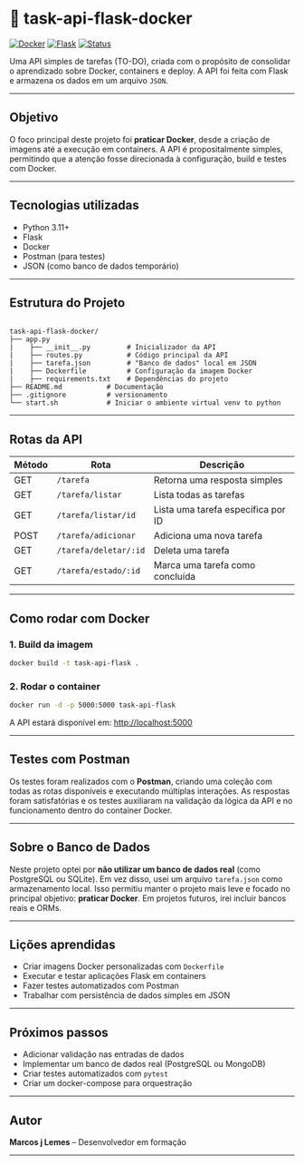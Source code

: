 # 🐳 task-api-flask-docker

[![Docker](https://img.shields.io/badge/docker-ready-blue)](https://www.docker.com/)
[![Flask](https://img.shields.io/badge/python-flask-yellow)](https://flask.palletsprojects.com/)
[![Status](https://img.shields.io/badge/status-em%20desenvolvimento-orange)]()

Uma API simples de tarefas (TO-DO), criada com o propósito de consolidar o aprendizado sobre Docker, containers e deploy. A API foi feita com Flask e armazena os dados em um arquivo `JSON`.

---

## Objetivo

O foco principal deste projeto foi **praticar Docker**, desde a criação de imagens até a execução em containers. A API é propositalmente simples, permitindo que a atenção fosse direcionada à configuração, build e testes com Docker.

---

## Tecnologias utilizadas

- Python 3.11+
- Flask
- Docker
- Postman (para testes)
- JSON (como banco de dados temporário)

---

## Estrutura do Projeto

```

task-api-flask-docker/
├── app.py                  
|    ├── __init__.py         # Inicializador da API
|    ├── routes.py           # Código principal da API
|    ├── tarefa.json         # "Banco de dados" local em JSON
|    ├── Dockerfile          # Configuração da imagem Docker
|    ├── requirements.txt    # Dependências do projeto
├── README.md           # Documentação
├── .gitignore          # versionamento
└── start.sh            # Iniciar o ambiente virtual venv to python

````

---

## Rotas da API

| Método | Rota                   | Descrição                           |
|--------|------------------------|-------------------------------------|
| GET    | `/tarefa`              | Retorna uma resposta simples        |
| GET    | `/tarefa/listar`       | Lista todas as tarefas              |
| GET    | `/tarefa/listar/id`    | Lista uma tarefa específica por ID  |
| POST   | `/tarefa/adicionar`    | Adiciona uma nova tarefa            |
| GET    | `/tarefa/deletar/:id`  | Deleta uma tarefa                   |
| GET    | `/tarefa/estado/:id`   | Marca uma tarefa como concluída     |

---

## Como rodar com Docker

### 1. Build da imagem
```bash
docker build -t task-api-flask .
````

### 2. Rodar o container

```bash
docker run -d -p 5000:5000 task-api-flask
```

A API estará disponível em: [http://localhost:5000](http://localhost:5000)

---

## Testes com Postman

Os testes foram realizados com o **Postman**, criando uma coleção com todas as rotas disponíveis e executando múltiplas interações. As respostas foram satisfatórias e os testes auxiliaram na validação da lógica da API e no funcionamento dentro do container Docker.

---

## Sobre o Banco de Dados

Neste projeto optei por **não utilizar um banco de dados real** (como PostgreSQL ou SQLite). Em vez disso, usei um arquivo `tarefa.json` como armazenamento local. Isso permitiu manter o projeto mais leve e focado no principal objetivo: **praticar Docker**. Em projetos futuros, irei incluir bancos reais e ORMs.

---

## Lições aprendidas

* Criar imagens Docker personalizadas com `Dockerfile`
* Executar e testar aplicações Flask em containers
* Fazer testes automatizados com Postman
* Trabalhar com persistência de dados simples em JSON

---

## Próximos passos

* Adicionar validação nas entradas de dados
* Implementar um banco de dados real (PostgreSQL ou MongoDB)
* Criar testes automatizados com `pytest`
* Criar um docker-compose para orquestração

---

## Autor

**Marcos j Lemes** – Desenvolvedor em formação

---
